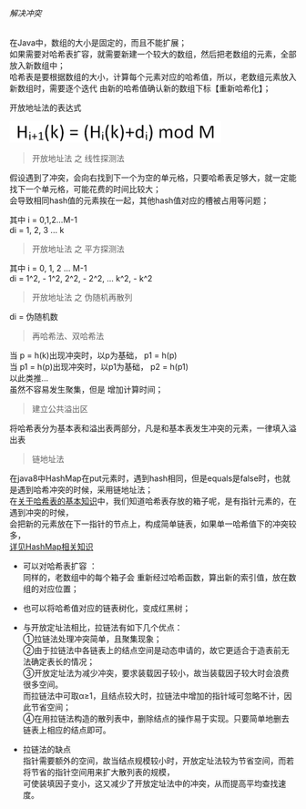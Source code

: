 ###### 解决冲突

在Java中，数组的大小是固定的，而且不能扩展；  
如果需要对哈希表扩容，就需要新建一个较大的数组，然后把老数组的元素，全部放入新数组中；  
哈希表是要根据数组的大小，计算每个元素对应的哈希值，所以，老数组元素放入新数组时，需要逐个迭代  由新的哈希值确认新的数组下标【重新哈希化】；   

开放地址法的表达式  

![开放地址法的表达式](ImageFiles/hash_conflict_001.png)  


> 开放地址法 之 线性探测法

假设遇到了冲突，会向右找到下一个为空的单元格，只要哈希表足够大，就一定能找下一个单元格，可能花费的时间比较大；  
会导致相同hash值的元素挨在一起，其他hash值对应的槽被占用等问题；  

其中 i = 0,1,2...M-1  
di = 1, 2, 3 ... k


> 开放地址法 之 平方探测法

其中 i = 0, 1, 2 ... M-1  
di = 1^2, - 1^2, 2^2, - 2^2,  ... k^2, - k^2

> 开放地址法 之 伪随机再散列

di = 伪随机数
  
> 再哈希法、双哈希法
  
当 p = h(k)出现冲突时，以p为基础， p1 = h(p)  
当 p1 = h(p)出现冲突时，以p1为基础， p2 = h(p1)  
以此类推...   
虽然不容易发生聚集，但是 增加计算时间；  

> 建立公共溢出区

将哈希表分为基本表和溢出表两部分，凡是和基本表发生冲突的元素，一律填入溢出表



> 链地址法

在java8中HashMap在put元素时，遇到hash相同，但是equals是false时，也就是遇到哈希冲突的时候，采用链地址法；   
在[关于哈希表的基本知识](Hash_Node.md)中，我们知道哈希表存放的箱子呢，是有指针元素的，在遇到冲突的时候，  
会把新的元素放在下一指针的节点上，构成简单链表，如果单一哈希值下的冲突较多，  
[详见HashMap相关知识](../../../Java/java_source/java_collection/HashMap/HashMap.md)
- 可以对哈希表扩容 ：    
同样的，老数组中的每个箱子会 重新经过哈希函数，算出新的索引值，放在数组的对应位置；  
- 也可以将哈希值对应的链表树化，变成红黑树；

- 与开放定址法相比，拉链法有如下几个优点：  
①拉链法处理冲突简单，且聚集现象；    
②由于拉链法中各链表上的结点空间是动态申请的，故它更适合于造表前无法确定表长的情况；  
③开放定址法为减少冲突，要求装载因子较小，故当装载因子较大时会浪费很多空间。  
而拉链法中可取α≥1，且结点较大时，拉链法中增加的指针域可忽略不计，因此节省空间；  
④在用拉链法构造的散列表中，删除结点的操作易于实现。只要简单地删去链表上相应的结点即可。  

- 拉链法的缺点  
指针需要额外的空间，故当结点规模较小时，开放定址法较为节省空间，而若将节省的指针空间用来扩大散列表的规模，  
可使装填因子变小，这又减少了开放定址法中的冲突，从而提高平均查找速度。  





